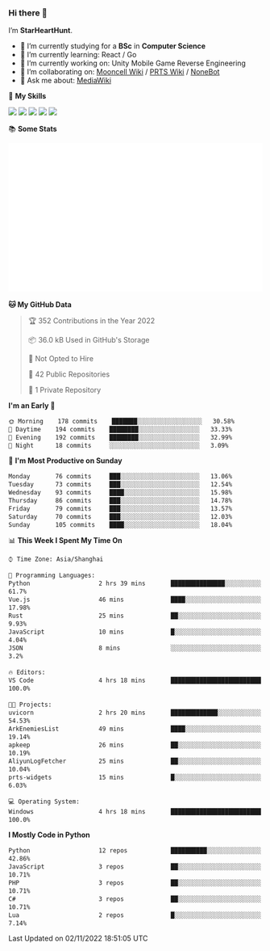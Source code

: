 ### Hi there 👋

I’m **StarHeartHunt**.

- 🏫 I’m currently studying for a **BSc** in **Computer Science**
- 🌱 I’m currently learning: React / Go
- 🔭 I’m currently working on: Unity Mobile Game Reverse Engineering
- 👯 I’m collaborating on: [Mooncell Wiki](https://fgo.wiki/) / [PRTS Wiki](http://prts.wiki/) / [NoneBot](https://github.com/nonebot)
- 💬 Ask me about: [MediaWiki](https://www.mediawiki.org)

🌟 **My Skills**

![](https://img.shields.io/badge/-Python-3e74a2?style=flat-square&logo=Python&logoColor=fff)
![](https://img.shields.io/badge/-Vue-4fc08d?style=flat-square&logo=vue.js&logoColor=fff)
![](https://img.shields.io/badge/-Node.js-339933?style=flat-square&logo=node.js&logoColor=fff)
![](https://img.shields.io/badge/-Linux-000000?style=flat-square&logo=Linux&logoColor=fff)
![](https://img.shields.io/badge/-Dotnet-512bd4?style=flat-square&logo=.net&logoColor=fff)

📚 **Some Stats**

![](https://github.com/StarHeartHunt/github-stats/blob/master/generated/overview.svg)

<!--START_SECTION:waka-->
**🐱 My GitHub Data** 

> 🏆 352 Contributions in the Year 2022
 > 
> 📦 36.0 kB Used in GitHub's Storage 
 > 
> 🚫 Not Opted to Hire
 > 
> 📜 42 Public Repositories 
 > 
> 🔑 1 Private Repository 
 > 
**I'm an Early 🐤** 

```text
🌞 Morning    178 commits    ███████░░░░░░░░░░░░░░░░░░   30.58% 
🌆 Daytime    194 commits    ████████░░░░░░░░░░░░░░░░░   33.33% 
🌃 Evening    192 commits    ████████░░░░░░░░░░░░░░░░░   32.99% 
🌙 Night      18 commits     ░░░░░░░░░░░░░░░░░░░░░░░░░   3.09%

```
📅 **I'm Most Productive on Sunday** 

```text
Monday       76 commits     ███░░░░░░░░░░░░░░░░░░░░░░   13.06% 
Tuesday      73 commits     ███░░░░░░░░░░░░░░░░░░░░░░   12.54% 
Wednesday    93 commits     ████░░░░░░░░░░░░░░░░░░░░░   15.98% 
Thursday     86 commits     ███░░░░░░░░░░░░░░░░░░░░░░   14.78% 
Friday       79 commits     ███░░░░░░░░░░░░░░░░░░░░░░   13.57% 
Saturday     70 commits     ███░░░░░░░░░░░░░░░░░░░░░░   12.03% 
Sunday       105 commits    ████░░░░░░░░░░░░░░░░░░░░░   18.04%

```


📊 **This Week I Spent My Time On** 

```text
⌚︎ Time Zone: Asia/Shanghai

💬 Programming Languages: 
Python                   2 hrs 39 mins       ███████████████░░░░░░░░░░   61.7% 
Vue.js                   46 mins             ████░░░░░░░░░░░░░░░░░░░░░   17.98% 
Rust                     25 mins             ██░░░░░░░░░░░░░░░░░░░░░░░   9.93% 
JavaScript               10 mins             █░░░░░░░░░░░░░░░░░░░░░░░░   4.04% 
JSON                     8 mins              ░░░░░░░░░░░░░░░░░░░░░░░░░   3.2%

🔥 Editors: 
VS Code                  4 hrs 18 mins       █████████████████████████   100.0%

🐱‍💻 Projects: 
uvicorn                  2 hrs 20 mins       █████████████░░░░░░░░░░░░   54.53% 
ArkEnemiesList           49 mins             ████░░░░░░░░░░░░░░░░░░░░░   19.14% 
apkeep                   26 mins             ██░░░░░░░░░░░░░░░░░░░░░░░   10.19% 
AliyunLogFetcher         25 mins             ██░░░░░░░░░░░░░░░░░░░░░░░   10.04% 
prts-widgets             15 mins             █░░░░░░░░░░░░░░░░░░░░░░░░   6.03%

💻 Operating System: 
Windows                  4 hrs 18 mins       █████████████████████████   100.0%

```

**I Mostly Code in Python** 

```text
Python                   12 repos            ██████████░░░░░░░░░░░░░░░   42.86% 
JavaScript               3 repos             ██░░░░░░░░░░░░░░░░░░░░░░░   10.71% 
PHP                      3 repos             ██░░░░░░░░░░░░░░░░░░░░░░░   10.71% 
C#                       3 repos             ██░░░░░░░░░░░░░░░░░░░░░░░   10.71% 
Lua                      2 repos             █░░░░░░░░░░░░░░░░░░░░░░░░   7.14%

```



 Last Updated on 02/11/2022 18:51:05 UTC
<!--END_SECTION:waka-->
